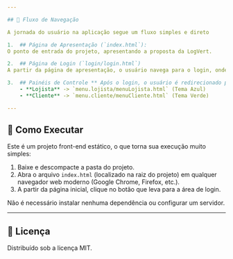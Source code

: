 ```yaml
---

## 🌊 Fluxo de Navegação

A jornada do usuário na aplicação segue um fluxo simples e direto

1.  ## Página de Apresentação (`index.html`): 
O ponto de entrada do projeto, apresentando a proposta da LogVert.

2.  ## Página de Login (`login/login.html`) 
A partir da página de apresentação, o usuário navega para o login, onde pode escolher entre o perfil de **Lojista** ou **Cliente**.

3.  ## Painéis de Controle ** Após o login, o usuário é redirecionado para o painel correspondente ao seu perfil
    - **Lojista** -> `menu.lojista/menuLojista.html` (Tema Azul)
    - **Cliente** -> `menu.cliente/menuCliente.html` (Tema Verde)

---
```


## 🏁 Como Executar

Este é um projeto front-end estático, o que torna sua execução muito simples:

1.  Baixe e descompacte a pasta do projeto.
2.  Abra o arquivo `index.html` (localizado na raiz do projeto) em qualquer navegador web moderno (Google Chrome, Firefox, etc.).
3.  A partir da página inicial, clique no botão que leva para a área de login.

Não é necessário instalar nenhuma dependência ou configurar um servidor.

---

## 📄 Licença

Distribuído sob a licença MIT.
